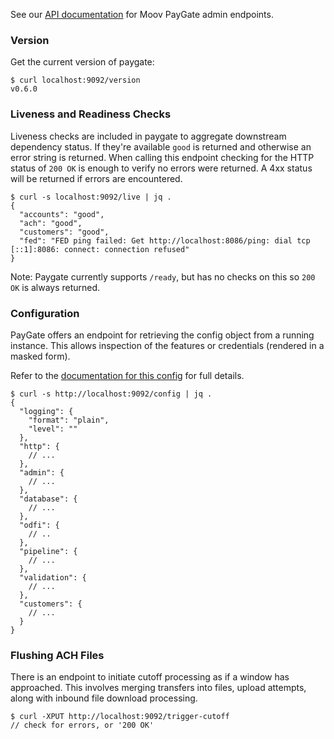 See our [API documentation](https://api.moov.io/admin/paygate/) for Moov PayGate admin endpoints.

### Version

Get the current version of paygate:

```
$ curl localhost:9092/version
v0.6.0
```

### Liveness and Readiness Checks

Liveness checks are included in paygate to aggregate downstream dependency status. If they're available `good` is returned and otherwise an error string is returned. When calling this endpoint checking for the HTTP status of `200 OK` is enough to verify no errors were returned. A 4xx status will be returned if errors are encountered.

```
$ curl -s localhost:9092/live | jq .
{
  "accounts": "good",
  "ach": "good",
  "customers": "good",
  "fed": "FED ping failed: Get http://localhost:8086/ping: dial tcp [::1]:8086: connect: connection refused"
}
```

Note: Paygate currently supports `/ready`, but has no checks on this so `200 OK` is always returned.

### Configuration

PayGate offers an endpoint for retrieving the config object from a running instance. This allows inspection of the features or credentials (rendered in a masked form).

Refer to the [documentation for this config](./config.md) for full details.

```
$ curl -s http://localhost:9092/config | jq .
{
  "logging": {
    "format": "plain",
    "level": ""
  },
  "http": {
    // ...
  },
  "admin": {
    // ...
  },
  "database": {
    // ...
  },
  "odfi": {
    // ..
  },
  "pipeline": {
    // ...
  },
  "validation": {
    // ...
  },
  "customers": {
    // ...
  }
}

```

### Flushing ACH Files

There is an endpoint to initiate cutoff processing as if a window has approached. This involves merging transfers into files, upload attempts, along with inbound file download processing.

```
$ curl -XPUT http://localhost:9092/trigger-cutoff
// check for errors, or '200 OK'
```
